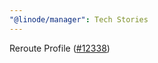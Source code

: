 ```yaml
---
"@linode/manager": Tech Stories
---
```


Reroute Profile ([#12338](https://github.com/linode/manager/pull/12338))

